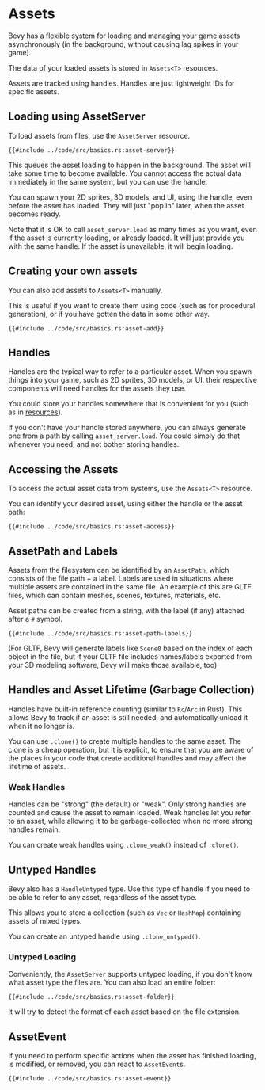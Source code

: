 # Assets

Bevy has a flexible system for loading and managing your game assets
asynchronously (in the background, without causing lag spikes in your game).

The data of your loaded assets is stored in `Assets<T>` resources.

Assets are tracked using handles. Handles are just lightweight IDs for specific assets.

## Loading using AssetServer

To load assets from files, use the `AssetServer` resource.

```rust,no_run,noplayground
{{#include ../code/src/basics.rs:asset-server}}
```

This queues the asset loading to happen in the background. The asset will take
some time to become available. You cannot access the actual data immediately in
the same system, but you can use the handle.

You can spawn your 2D sprites, 3D models, and UI, using the handle, even before
the asset has loaded. They will just "pop in" later, when the asset becomes ready.

Note that it is OK to call `asset_server.load` as many times as you want, even
if the asset is currently loading, or already loaded. It will just provide you
with the same handle. If the asset is unavailable, it will begin loading.

## Creating your own assets

You can also add assets to `Assets<T>` manually.

This is useful if you want to create them using code (such as for procedural
generation), or if you have gotten the data in some other way.

```rust,no_run,noplayground
{{#include ../code/src/basics.rs:asset-add}}
```

## Handles

Handles are the typical way to refer to a particular asset. When you spawn
things into your game, such as 2D sprites, 3D models, or UI, their respective
components will need handles for the assets they use.

You could store your handles somewhere that is convenient for you (such as in
[resources](../programming/res.md)).

If you don't have your handle stored anywhere, you can always generate one from
a path by calling `asset_server.load`. You could simply do that whenever you
need, and not bother storing handles.

## Accessing the Assets

To access the actual asset data from systems, use the `Assets<T>` resource.

You can identify your desired asset, using either the handle or the asset path:

```rust,no_run,noplayground
{{#include ../code/src/basics.rs:asset-access}}
```

## AssetPath and Labels

Assets from the filesystem can be identified by an `AssetPath`, which consists of
the file path + a label. Labels are used in situations where multiple assets are
contained in the same file. An example of this are GLTF files, which can contain
meshes, scenes, textures, materials, etc.

Asset paths can be created from a string, with the label (if any) attached after a `#` symbol.

```rust,no_run,noplayground
{{#include ../code/src/basics.rs:asset-path-labels}}
```

(For GLTF, Bevy will generate labels like `Scene0` based on the index of each
object in the file, but if your GLTF file includes names/labels exported from
your 3D modeling software, Bevy will make those available, too)

## Handles and Asset Lifetime (Garbage Collection)

Handles have built-in reference counting (similar to `Rc`/`Arc` in Rust). This
allows Bevy to track if an asset is still needed, and automatically unload it
when it no longer is.

You can use `.clone()` to create multiple handles to the same asset. The clone
is a cheap operation, but it is explicit, to ensure that you are aware of the
places in your code that create additional handles and may affect the lifetime
of assets.

### Weak Handles

Handles can be "strong" (the default) or "weak". Only strong handles are counted
and cause the asset to remain loaded. Weak handles let you refer to an asset,
while allowing it to be garbage-collected when no more strong handles remain.

You can create weak handles using `.clone_weak()` instead of `.clone()`.

## Untyped Handles

Bevy also has a `HandleUntyped` type. Use this type of handle if you need to
be able to refer to any asset, regardless of the asset type.

This allows you to store a collection (such as `Vec` or `HashMap`) containing
assets of mixed types.

You can create an untyped handle using `.clone_untyped()`.

### Untyped Loading

Conveniently, the `AssetServer` supports untyped loading, if you don't know
what asset type the files are. You can also load an entire folder:

```rust,no_run,noplayground
{{#include ../code/src/basics.rs:asset-folder}}
```

It will try to detect the format of each asset based on the file extension.


## AssetEvent

If you need to perform specific actions when the asset has finished loading, is
modified, or removed, you can react to `AssetEvent`s.

```rust,no_run,noplayground
{{#include ../code/src/basics.rs:asset-event}}
```
